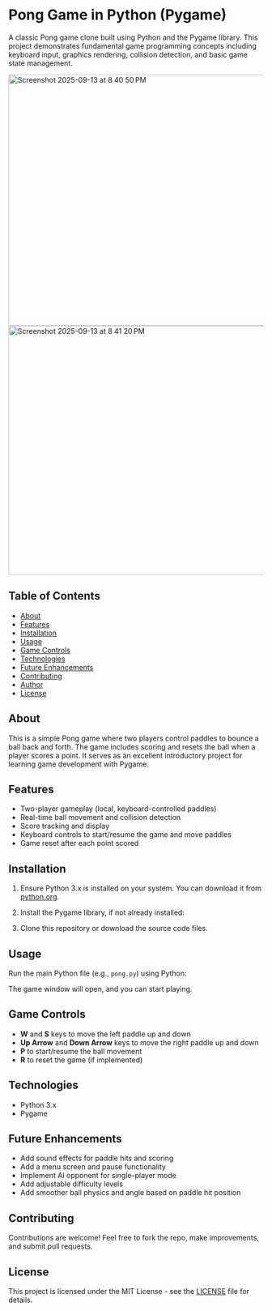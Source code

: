 # Pong Game in Python (Pygame)

A classic Pong game clone built using Python and the Pygame library. This project demonstrates fundamental game programming concepts including keyboard input, graphics rendering, collision detection, and basic game state management.

<img width="892" height="496" alt="Screenshot 2025-09-13 at 8 40 50 PM" src="https://github.com/user-attachments/assets/260abb6d-8ab0-472c-a553-39eaf81e1e69" />

<img width="895" height="492" alt="Screenshot 2025-09-13 at 8 41 20 PM" src="https://github.com/user-attachments/assets/6a6e6b8a-1fe3-4ffa-ac03-717867427979" />

## Table of Contents

- [About](#about)
- [Features](#features)
- [Installation](#installation)
- [Usage](#usage)
- [Game Controls](#game-controls)
- [Technologies](#technologies)
- [Future Enhancements](#future-enhancements)
- [Contributing](#contributing)
- [Author](#author)
- [License](#license)

## About

This is a simple Pong game where two players control paddles to bounce a ball back and forth. The game includes scoring and resets the ball when a player scores a point. It serves as an excellent introductory project for learning game development with Pygame.

## Features

- Two-player gameplay (local, keyboard-controlled paddles)
- Real-time ball movement and collision detection
- Score tracking and display
- Keyboard controls to start/resume the game and move paddles
- Game reset after each point scored

## Installation

1. Ensure Python 3.x is installed on your system. You can download it from [python.org](https://python.org).

2. Install the Pygame library, if not already installed:


3. Clone this repository or download the source code files.

## Usage

Run the main Python file (e.g., `pong.py`) using Python:


The game window will open, and you can start playing.

## Game Controls

- **W** and **S** keys to move the left paddle up and down
- **Up Arrow** and **Down Arrow** keys to move the right paddle up and down
- **P** to start/resume the ball movement
- **R** to reset the game (if implemented)

## Technologies

- Python 3.x
- Pygame

## Future Enhancements

- Add sound effects for paddle hits and scoring
- Add a menu screen and pause functionality
- Implement AI opponent for single-player mode
- Add adjustable difficulty levels
- Add smoother ball physics and angle based on paddle hit position

## Contributing

Contributions are welcome! Feel free to fork the repo, make improvements, and submit pull requests.

## License

This project is licensed under the MIT License - see the [LICENSE](LICENSE) file for details.


